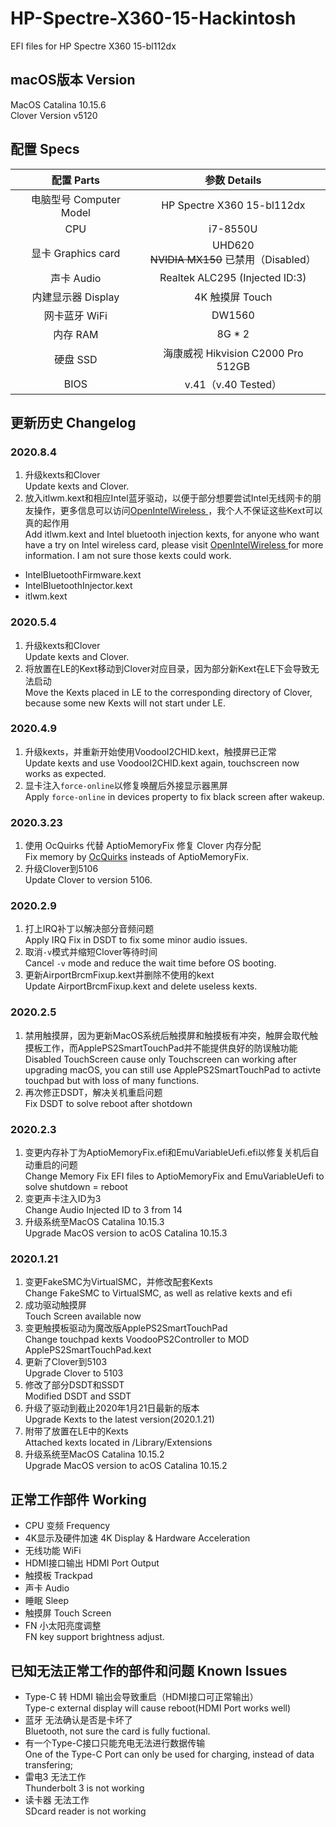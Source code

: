 # HP-Spectre-X360-15-Hackintosh
EFI files for HP Spectre X360 15-bl112dx

## macOS版本 Version
MacOS Catalina 10.15.6  
Clover Version v5120
## 配置 Specs
|配置 Parts|参数 Details
|:---:|:---:|
电脑型号 Computer Model | HP Spectre X360 15-bl112dx
CPU | i7-8550U
显卡 Graphics card | UHD620<br>~~NVIDIA MX150~~ 已禁用（Disabled）
声卡 Audio | Realtek ALC295 (Injected ID:3)
内建显示器 Display | 4K 触摸屏 Touch
网卡蓝牙 WiFi | DW1560
内存 RAM | 8G * 2
硬盘 SSD | 海康威视 Hikvision C2000 Pro 512GB
BIOS | v.41（v.40 Tested）

## 更新历史 Changelog
### 2020.8.4  
1. 升级kexts和Clover<br>Update kexts and Clover.
2. 放入itlwm.kext和相应Intel蓝牙驱动，以便于部分想要尝试Intel无线网卡的朋友操作，更多信息可以访问[OpenIntelWireless
](https://github.com/OpenIntelWireless)，我个人不保证这些Kext可以真的起作用<br>Add itlwm.kext and Intel bluetooth injection kexts, for anyone who want have a try on Intel wireless card, please visit [OpenIntelWireless
](https://github.com/OpenIntelWireless) for more information. I am not sure those kexts could work. 
* IntelBluetoothFirmware.kext
* IntelBluetoothInjector.kext
* itlwm.kext
### 2020.5.4  
1. 升级kexts和Clover<br>Update kexts and Clover.
2. 将放置在LE的Kext移动到Clover对应目录，因为部分新Kext在LE下会导致无法启动<br>Move the Kexts placed in LE to the corresponding directory of Clover, because some new Kexts will not start under LE.  
### 2020.4.9  
1. 升级kexts，并重新开始使用VoodooI2CHID.kext，触摸屏已正常<br>Update kexts and use VoodooI2CHID.kext again, touchscreen now works as expected.
2. 显卡注入`force-online`以修复唤醒后外接显示器黑屏<br>Apply `force-online` in devices property to fix black screen after wakeup.  
### 2020.3.23  
1. 使用 OcQuirks 代替 AptioMemoryFix 修复 Clover 内存分配<br>Fix memory by [OcQuirks](https://github.com/ReddestDream/OcQuirks) insteads of AptioMemoryFix.
2. 升级Clover到5106<br>Update Clover to version 5106.  
### 2020.2.9  
1. 打上IRQ补丁以解决部分音频问题<br>Apply IRQ Fix in DSDT to fix some minor audio issues.
2. 取消`-v`模式并缩短Clover等待时间<br>Cancel `-v` mode and reduce the wait time before OS booting.  
3. 更新AirportBrcmFixup.kext并删除不使用的kext<br>Update AirportBrcmFixup.kext and delete useless kexts.  
### 2020.2.5  
1. 禁用触摸屏，因为更新MacOS系统后触摸屏和触摸板有冲突，触屏会取代触摸板工作，而ApplePS2SmartTouchPad并不能提供良好的防误触功能<br>Disabled TouchScreen cause only Touchscreen can working after upgrading macOS, you can still use ApplePS2SmartTouchPad to activte touchpad but with loss of many functions.
2. 再次修正DSDT，解决关机重启问题<br>Fix DSDT to solve reboot after shotdown
### 2020.2.3  
1. 变更内存补丁为AptioMemoryFix.efi和EmuVariableUefi.efi以修复关机后自动重启的问题<br>Change Memory Fix EFI files to AptioMemoryFix and EmuVariableUefi to solve shutdown = reboot
2. 变更声卡注入ID为3<br>Change Audio Injected ID to 3 from 14
3. 升级系统至MacOS Catalina 10.15.3<br>Upgrade MacOS version to acOS Catalina 10.15.3

### 2020.1.21
1. 变更FakeSMC为VirtualSMC，并修改配套Kexts<br>Change FakeSMC to VirtualSMC, as well as relative kexts and efi
2. 成功驱动触摸屏<br>Touch Screen available now
3. 变更触摸板驱动为魔改版ApplePS2SmartTouchPad<br>Change touchpad kexts VoodooPS2Controller to MOD ApplePS2SmartTouchPad.kext
4. 更新了Clover到5103<br>Upgrade Clover to 5103
5. 修改了部分DSDT和SSDT<br>Modified DSDT and SSDT
6. 升级了驱动到截止2020年1月21日最新的版本<br>Upgrade Kexts to the latest version(2020.1.21)
7. 附带了放置在LE中的Kexts<br>Attached kexts located in /Library/Extensions
8. 升级系统至MacOS Catalina 10.15.2<br>Upgrade MacOS version to acOS Catalina 10.15.2

## 正常工作部件 Working
* CPU 变频 Frequency   
* 4K显示及硬件加速 4K Display & Hardware Acceleration   
* 无线功能 WiFi  
* HDMI接口输出 HDMI Port Output  
* 触摸板 Trackpad  
* 声卡 Audio  
* 睡眠 Sleep 
* 触摸屏 Touch Screen 
* FN 小太阳亮度调整<br>FN key support brightness adjust.

## 已知无法正常工作的部件和问题 Known Issues
* Type-C 转 HDMI 输出会导致重启（HDMI接口可正常输出）<br>Type-c external display will cause reboot(HDMI Port works well)
* 蓝牙 无法确认是否是卡坏了<br>Bluetooth, not sure the card is fully fuctional.
* 有一个Type-C接口只能充电无法进行数据传输<br>One of the Type-C Port can only be used for charging, instead of data transfering;
* 雷电3 无法工作<br>Thunderbolt 3 is not working
* 读卡器 无法工作<br>SDcard reader is not working
